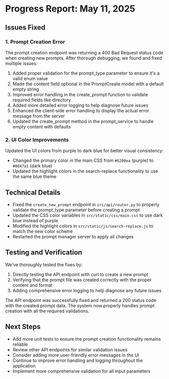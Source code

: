 # Progress Report: May 11, 2025

## Issues Fixed

### 1. Prompt Creation Error
The prompt creation endpoint was returning a 400 Bad Request status code when creating new prompts. After thorough debugging, we found and fixed multiple issues:

1. Added proper validation for the prompt_type parameter to ensure it's a valid enum value
2. Made the content field optional in the PromptCreate model with a default empty string
3. Improved error handling in the create_prompt function to validate required fields like directory
4. Added more detailed error logging to help diagnose future issues
5. Enhanced the client-side error handling to display the actual error message from the server
6. Updated the create_prompt method in the prompt_service to handle empty content with defaults

### 2. UI Color Improvements
Updated the UI colors from purple to dark blue for better visual consistency:
- Changed the primary color in the main CSS from `#6200ea` (purple) to `#0d47a1` (dark blue)
- Updated the highlight colors in the search-replace functionality to use the same blue theme

## Technical Details
- Fixed the `create_new_prompt` endpoint in `src/api/router.py` to properly validate the prompt_type parameter before creating a prompt
- Updated the CSS color variables in `src/static/css/main.css` to use dark blue instead of purple
- Modified the highlight colors in `src/static/js/search-replace.js` to match the new color scheme
- Restarted the prompt manager server to apply all changes

## Testing and Verification
We've thoroughly tested the fixes by:
1. Directly testing the API endpoint with curl to create a new prompt
2. Verifying that the prompt file was created correctly with the proper content and format
3. Adding comprehensive error logging to help diagnose any future issues

The API endpoint was successfully fixed and returned a 200 status code with the created prompt data. The system now properly handles prompt creation with all the required validations.

## Next Steps
- Add more unit tests to ensure the prompt creation functionality remains reliable
- Review other API endpoints for similar validation issues
- Consider adding more user-friendly error messages in the UI
- Continue to improve error handling and logging throughout the application
- Implement more comprehensive validation for all input parameters
